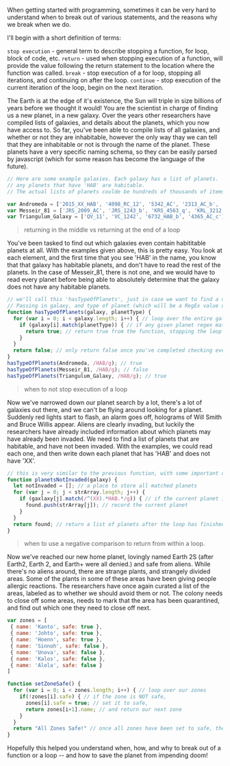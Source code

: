 When getting started with programming, sometimes it can be very hard to understand when to break out of various statements, and the reasons why we break when we do. 

I'll begin with a short definition of terms:

`stop execution` - general term to describe stopping a function, for loop, block of code, etc. 
`return` - used when stopping execution of a function, will provide the value following the return statement to the location where the function was called.
`break` - stop execution of a for loop, stopping all iterations, and continuing on after the loop.
`continue` - stop execution of the current iteration of the loop, begin on the next iteration. 

The Earth is at the edge of it's existence, the Sun will triple in size billions of years before we thought it would! You are the scientist in charge of finding us a new planet, in a new galaxy. Over the years other researchers have compiled lists of galaxies, and details about the planets, which you now have access to. So far, you've been able to compile lists of all galaxies, and whether or not they are inhabitable, however the only way thay we can tell that they are inhabitable or not is through the name of the planet. These planets have a very specific naming schema, so they can be easily parsed by javascript (which for some reason has become the language of the future).  

```javascript
// Here are some example galaxies. Each galaxy has a list of planets. 
// any planets that have 'HAB' are habitable. 
// The actual lists of planets coulde be hundreds of thousands of items.

var Andromeda = ['2015_XX_HAB', '4098_RC_12', '5342_AC', '2313_AC_b', '2013_AC', '5830_B9_HAB']
var Messeir_81 = ['JRS_2009_AC', 'JRS_1243_b', 'KRS_4563_q', 'KRL_3212', 'JRS_1423']
var Triangulum_Galaxy = ['QV_11', 'VC_1242', '6732_HAB_b', '4365_AC_c']
```

> returning in the middle vs returning at the end of a loop

You've been tasked to find out which galaxies even contain habititable planets at all. With the examples given above, this is pretty easy. You look at each element, and the first time that you see 'HAB' in the name, you know that that galaxy has habitable planets, and don't have to read the rest of the planets. In the case of Messeir_81, there is not one, and we would have to read every planet before being able to absolutely determine that the galaxy does not have any habitable planets. 

```javascript
// we'll call this 'hasTypeOfPlanets', just in case we want to find a different type of planet. 
// Passing in galaxy, and type of planet (which will be a RegEx value used to search on strings)
function hasTypeOfPlanets(galaxy, planetType) {
  for (var i = 0; i < galaxy.length; i++) { // loop over the entire galaxy
    if (galaxy[i].match(planetType)) { // if any given planet regex matches the planetType
      return true; // return true from the function, stopping the loop and function because we now know that the galaxy has that type of planet
    }
  }
  return false; // only return false once you've completed checking every planet in the galaxy 
}
hasTypeOfPlanets(Andromeda, /HAB/g); // true
hasTypeOfPlanets(Messeir_81, /HAB/g); // false
hasTypeOfPlanets(Triangulum_Galaxy, /HAB/g); // true
```

> when to not stop execution of a loop

Now we've narrowed down our planet search by a lot, there's a lot of galaxies out there, and we can't be flying around looking for a planet. Suddenly red lights start to flash, an alarm goes off, holograms of Will Smith and Bruce Willis appear. Aliens are clearly invading, but luckily the researchers have already included information about which planets may have already been invaded. We need to find a list of planets that are habitable, and have not been invaded. With the examples, we could read each one, and then write down each planet that has 'HAB' and does not have 'XX'.

```javascript
// this is very similar to the previous function, with some important differences.
function planetsNotInvaded(galaxy) {
  let notInvaded = []; // a place to store all matched planets
  for (var j = 0; j < strArray.length; j++) {
    if (gaxlaxy[j].match(/^(XX).*HAB.*/g)) { // if the current planet is habitable, and not invaded
      found.push(strArray[j]); // record the current planet
    }
  }
  return found; // return a list of planets after the loop has finished
}
```

> when to use a negative comparison to return from within a loop.

Now we've reached our new home planet, lovingly named Earth 2S (after Earth2, Earth 2, and Earth+ were all denied.) and safe from aliens. While there's no aliens around, there are strange plants, and strangely divided areas. Some of the plants in some of these areas have been giving people allergic reactions. The researchers have once again curated a list of the areas, labeled as to whether we should avoid them or not. The colony needs to close off some areas, needs to mark that the area has been quarantined, and find out which one they need to close off next.

```javascript
var zones = [
 { name: 'Kanto', safe: true },
 { name: 'Johto', safe: true },
 { name: 'Hoenn', safe: true },
 { name: 'Sinnoh', safe: false },
 { name: 'Unova', safe: false },
 { name: 'Kalos', safe: false },
 { name: 'Alola', safe: false }
]

function setZoneSafe() {
  for (var i = 0; i < zones.length; i++) { // loop over our zones
    if(!zones[i].safe) { // if the zone is NOT safe, 
      zones[i].safe = true; // set it to safe,
      return zones[i+1].name; // and return our next zone
    }
  }
  return "All Zones Safe!" // once all zones have been set to safe, the for loop will finish, and we'll know that the colony is safe.
}
```

Hopefully this helped you understand when, how, and why to break out of a function or a loop -- and how to save the planet from impending doom!
